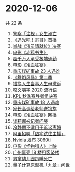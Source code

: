 # 2020-12-06

共 22 条

<!-- BEGIN ZHIHUSEARCH -->
<!-- 最后更新时间 Sun Dec 06 2020 23:06:10 GMT+0800 (CST) -->
1. [警察「注视」女生溺亡](https://www.zhihu.com/search?q=警察注视女生溺亡)
1. [《追光吧！哥哥》首播](https://www.zhihu.com/search?q=追光吧哥哥)
1. [肖战《演员请就位》决赛](https://www.zhihu.com/search?q=肖战演员请就位)
1. [电影《赤狐书生》](https://www.zhihu.com/search?q=赤狐书生)
1. [超千万人承受极端通勤](https://www.zhihu.com/search?q=极端通勤)
1. [电影《冷血狂宴》](https://www.zhihu.com/search?q=冷血狂宴)
1. [重庆煤矿事故 23 人遇难](https://www.zhihu.com/search?q=重庆永川煤矿)
1. [ 《舞蹈风暴》第二季](https://www.zhihu.com/search?q=舞蹈风暴第二季)
1. [错换人生当事人生母撤诉](https://www.zhihu.com/search?q=错换人生)
1. [咬文嚼字 2020 流行语](https://www.zhihu.com/search?q=2020流行语)
1. [KPL 秋季赛胜者组决赛](https://www.zhihu.com/search?q=ag)
1. [重庆煤矿事故 18 人遇难](https://www.zhihu.com/search?q=重庆永川煤矿)
1. [家长高调给老师送锦旗](https://www.zhihu.com/search?q=家长送锦旗)
1. [电影《冷血狂宴》网播](https://www.zhihu.com/search?q=冷血狂宴)
1. [谈莉娜被记者问哭](https://www.zhihu.com/search?q=谈莉娜)
1. [冷静期不适用于诉讼离婚](https://www.zhihu.com/search?q=离婚冷静期)
1. [阿里招聘「凶宅试住主播」](https://www.zhihu.com/search?q=凶宅试住主播)
1. [Nvidia 发布 3060ti ](https://www.zhihu.com/search?q=3060ti)
1. [电影《怪物猎人》上映](https://www.zhihu.com/search?q=怪物猎人电影)
1. [广州蛋壳 18 楼租客坠楼](https://www.zhihu.com/search?q=广州蛋壳坠楼)
1. [男童幼儿园趴睡死亡](https://www.zhihu.com/search?q=幼儿园午睡死亡)
1. [量子计算原型机「九章」问世](https://www.zhihu.com/search?q=九章)
<!-- END ZHIHUSEARCH -->
